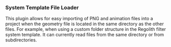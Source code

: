### System Template File Loader
This plugin allows for easy importing of PNG and animation files into a project when the geometry file is located in the same directory as the other files. For example, when using a custom folder structure in the Regolith filter system template. It can currently read files from the same directory or from subdirectories.